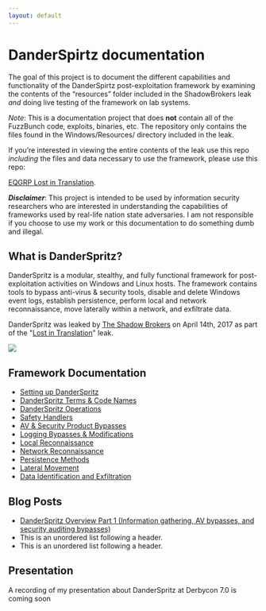 ```yaml
---
layout: default
---
```


# [](#header-1)DanderSpirtz documentation

The goal of this project is to document the different capabilities and functionality of the DanderSpirtz post-exploitation framework by examining the contents of the “resources” folder included in the ShadowBrokers leak _and_ doing live testing of the framework on lab systems. 

_Note_: This is a documentation project that does **not** contain all of the FuzzBunch code, exploits, binaries, etc. The repository only contains the files found in the Windows/Resources/ directory included in the leak.

If you’re interested in viewing the entire contents of the leak use this repo _including_ the files and data necessary to use the framework, please use this repo:

[EQGRP Lost in Translation](https://github.com/x0rz/EQGRP/_Lost/_in/_Translation).

_**Disclaimer**_: This project is intended to be used by information security researchers who are interested in understanding the capabilities of frameworks used by real-life nation state adversaries. I am not responsible if you choose to use my work or this documentation to do something dumb and illegal. 

## [](#header-2)What is DanderSpritz? 

DanderSpritz is a modular, stealthy, and fully functional framework for post-exploitation activities on Windows and Linux hosts. The framework contains tools to bypass anti-virus & security tools, disable and delete Windows event logs, establish persistence, perform local and network reconnaissance, move laterally within a network, and exfiltrate data. 

DanderSpritz was leaked by [The Shadow Brokers](https://en.wikipedia.org/wiki/The_Shadow_Brokers) on April 14th, 2017 as part of the "[Lost in Translation](https://www.bleepingcomputer.com/news/security/shadow-brokers-release-new-files-revealing-windows-exploits-swift-attacks/)" leak. 

![](https://cdn-images-1.medium.com/max/1000/0*ano1zqapZ9m4QWyb.png)

## [](#header-2)Framework Documentation

*   [Setting up DanderSpritz](setup)
*   [DanderSpritz Terms & Code Names](terms)
*   [DanderSpritz Operations](operation)
*   [Safety Handlers](safety)
*   [AV & Security Product Bypasses](psp_bypass)
*   [Logging Bypasses & Modifications](logging_bypass)
*   [Local Reconnaissance](local_recon)
*   [Network Reconnaissance](network_recon)
*   [Persistence Methods](persistence)
*   [Lateral Movement](lateral)
*   [Data Identification and Exfiltration](exfil)

## [](#header-2)Blog Posts

*   [DanderSpritz Overview Part 1 (Information gathering, AV bypasses, and security auditing bypasses)](https://medium.com/francisck/the-equation-groups-post-exploitation-tools-danderspritz-and-more-part-1-a1a6372435cd)
*   This is an unordered list following a header.
*   This is an unordered list following a header.

## [](#header-2)Presentation 

A recording of my presentation about DanderSpritz at Derbycon 7.0 is coming soon


